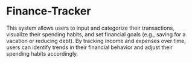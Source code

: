 # Finance-Tracker
This system allows users to input and categorize their transactions, visualize their spending habits, and set financial goals (e.g., saving for a vacation or reducing debt). By tracking income and expenses over time, users can identify trends in their financial behavior and adjust their spending habits accordingly.
